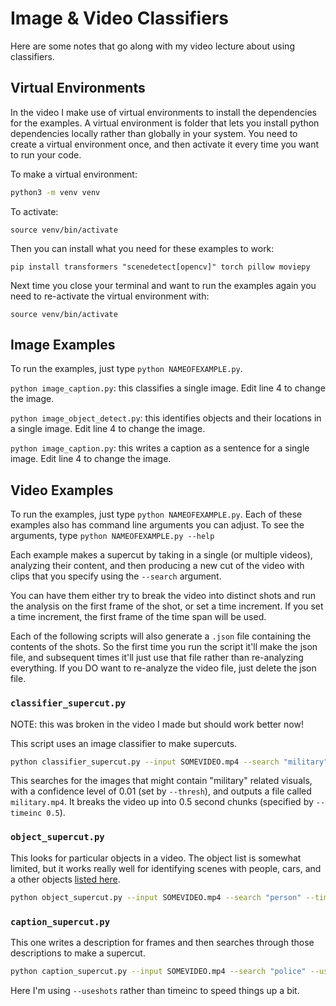 # Image & Video Classifiers

Here are some notes that go along with my video lecture about using classifiers.

## Virtual Environments

In the video I make use of virtual environments to install the dependencies for the examples. A virtual environment is folder that lets you install python dependencies locally rather than globally in your system. You need to create a virtual environment once, and then activate it every time you want to run your code.

To make a virtual environment:

```bash
python3 -m venv venv
```

To activate:

```
source venv/bin/activate
```

Then you can install what you need for these examples to work:

```
pip install transformers "scenedetect[opencv]" torch pillow moviepy
```

Next time you close your terminal and want to run the examples again you need to re-activate the virtual environment with:

```
source venv/bin/activate
```

## Image Examples

To run the examples, just type `python NAMEOFEXAMPLE.py`.

`python image_caption.py`: this classifies a single image. Edit line 4 to change the image.

`python image_object_detect.py`: this identifies objects and their locations in a single image. Edit line 4 to change the image.

`python image_caption.py`: this writes a caption as a sentence for a single image. Edit line 4 to change the image.

## Video Examples

To run the examples, just type `python NAMEOFEXAMPLE.py`. Each of these examples also has command line arguments you can adjust. To see the arguments, type `python NAMEOFEXAMPLE.py --help`

Each example makes a supercut by taking in a single (or multiple videos), analyzing their content, and then producing a new cut of the video with clips that you specify using the `--search` argument.

You can have them either try to break the video into distinct shots and run the analysis on the first frame of the shot, or set a time increment. If you set a time increment, the first frame of the time span will be used.

Each of the following scripts will also generate a `.json` file containing the contents of the shots. So the first time you run the script it'll make the json file, and subsequent times it'll just use that file rather than re-analyzing everything. If you DO want to re-analyze the video file, just delete the json file.

### `classifier_supercut.py`

NOTE: this was broken in the video I made but should work better now!

This script uses an image classifier to make supercuts.

```bash
python classifier_supercut.py --input SOMEVIDEO.mp4 --search "military" --thresh 0.01 --timeinc 0.5 --output military.mp4
```

This searches for the images that might contain "military" related visuals, with a confidence level of 0.01 (set by `--thresh`), and outputs a file called `military.mp4`. It breaks the video up into 0.5 second chunks (specified by `--timeinc 0.5`).

### `object_supercut.py`

This looks for particular objects in a video. The object list is somewhat limited, but it works really well for identifying scenes with people, cars, and a other objects [listed here](https://huggingface.co/hustvl/yolos-tiny/blob/main/config.json).

```bash
python object_supercut.py --input SOMEVIDEO.mp4 --search "person" --timeinc 0.5 --output people.mp4
```

### `caption_supercut.py`

This one writes a description for frames and then searches through those descriptions to make a supercut.

```bash
python caption_supercut.py --input SOMEVIDEO.mp4 --search "police" --useshots --output police.mp4
```

Here I'm using `--useshots` rather than timeinc to speed things up a bit.
